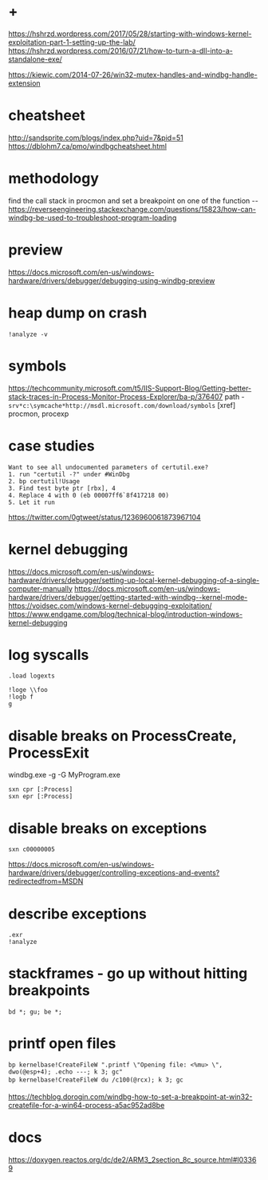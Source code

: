 # +

https://hshrzd.wordpress.com/2017/05/28/starting-with-windows-kernel-exploitation-part-1-setting-up-the-lab/
https://hshrzd.wordpress.com/2016/07/21/how-to-turn-a-dll-into-a-standalone-exe/

https://kiewic.com/2014-07-26/win32-mutex-handles-and-windbg-handle-extension

# cheatsheet

http://sandsprite.com/blogs/index.php?uid=7&pid=51
https://dblohm7.ca/pmo/windbgcheatsheet.html

# methodology

find the call stack in procmon and set a breakpoint on one of the function
-- https://reverseengineering.stackexchange.com/questions/15823/how-can-windbg-be-used-to-troubleshoot-program-loading

# preview

https://docs.microsoft.com/en-us/windows-hardware/drivers/debugger/debugging-using-windbg-preview

# heap dump on crash

```
!analyze -v
```

# symbols

https://techcommunity.microsoft.com/t5/IIS-Support-Blog/Getting-better-stack-traces-in-Process-Monitor-Process-Explorer/ba-p/376407
    path - `srv*c:\symcache*http://msdl.microsoft.com/download/symbols`
    [xref] procmon, procexp

# case studies

```
Want to see all undocumented parameters of certutil.exe?
1. run "certutil -?" under #WinDbg
2. bp certutil!Usage
3. Find test byte ptr [rbx], 4
4. Replace 4 with 0 (eb 00007ff6`8f417218 00)
5. Let it run
```
https://twitter.com/0gtweet/status/1236960061873967104

# kernel debugging

https://docs.microsoft.com/en-us/windows-hardware/drivers/debugger/setting-up-local-kernel-debugging-of-a-single-computer-manually
https://docs.microsoft.com/en-us/windows-hardware/drivers/debugger/getting-started-with-windbg--kernel-mode-
https://voidsec.com/windows-kernel-debugging-exploitation/
https://www.endgame.com/blog/technical-blog/introduction-windows-kernel-debugging

# log syscalls

```
.load logexts

!loge \\foo
!logb f
g
```

# disable breaks on ProcessCreate, ProcessExit

windbg.exe -g -G MyProgram.exe

```
sxn cpr [:Process] 
sxn epr [:Process]
```

# disable breaks on exceptions

```
sxn c00000005
```

https://docs.microsoft.com/en-us/windows-hardware/drivers/debugger/controlling-exceptions-and-events?redirectedfrom=MSDN

# describe exceptions

```
.exr
!analyze
```

# stackframes - go up without hitting breakpoints

```
bd *; gu; be *;
```

# printf open files

```
bp kernelbase!CreateFileW ".printf \"Opening file: <%mu> \", dwo(@esp+4); .echo ---; k 3; gc"
bp kernelbase!CreateFileW du /c100(@rcx); k 3; gc
```

https://techblog.dorogin.com/windbg-how-to-set-a-breakpoint-at-win32-createfile-for-a-win64-process-a5ac952ad8be

# docs

https://doxygen.reactos.org/dc/de2/ARM3_2section_8c_source.html#l03369


